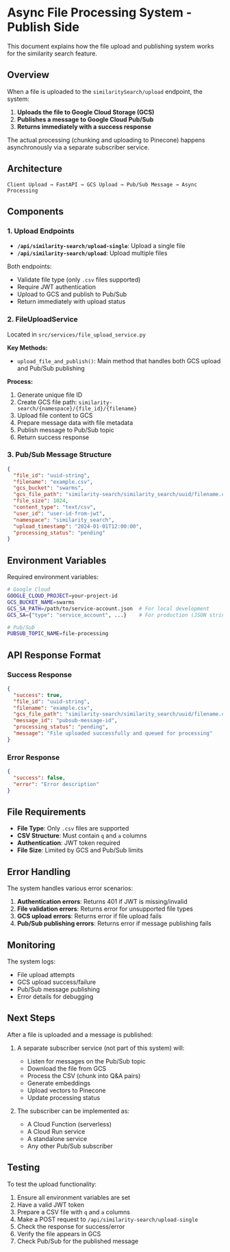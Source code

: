 # Async File Processing System - Publish Side

This document explains how the file upload and publishing system works for the similarity search feature.

## Overview

When a file is uploaded to the `similaritySearch/upload` endpoint, the system:

1. **Uploads the file to Google Cloud Storage (GCS)**
2. **Publishes a message to Google Cloud Pub/Sub**
3. **Returns immediately with a success response**

The actual processing (chunking and uploading to Pinecone) happens asynchronously via a separate subscriber service.

## Architecture

```
Client Upload → FastAPI → GCS Upload → Pub/Sub Message → Async Processing
```

## Components

### 1. Upload Endpoints

- **`/api/similarity-search/upload-single`**: Upload a single file
- **`/api/similarity-search/upload`**: Upload multiple files

Both endpoints:
- Validate file type (only `.csv` files supported)
- Require JWT authentication
- Upload to GCS and publish to Pub/Sub
- Return immediately with upload status

### 2. FileUploadService

Located in `src/services/file_upload_service.py`

**Key Methods:**
- `upload_file_and_publish()`: Main method that handles both GCS upload and Pub/Sub publishing

**Process:**
1. Generate unique file ID
2. Create GCS file path: `similarity-search/{namespace}/{file_id}/{filename}`
3. Upload file content to GCS
4. Prepare message data with file metadata
5. Publish message to Pub/Sub topic
6. Return success response

### 3. Pub/Sub Message Structure

```json
{
  "file_id": "uuid-string",
  "filename": "example.csv",
  "gcs_bucket": "swarms",
  "gcs_file_path": "similarity-search/similarity_search/uuid/filename.csv",
  "file_size": 1024,
  "content_type": "text/csv",
  "user_id": "user-id-from-jwt",
  "namespace": "similarity_search",
  "upload_timestamp": "2024-01-01T12:00:00",
  "processing_status": "pending"
}
```

## Environment Variables

Required environment variables:

```bash
# Google Cloud
GOOGLE_CLOUD_PROJECT=your-project-id
GCS_BUCKET_NAME=swarms
GCS_SA_PATH=/path/to/service-account.json  # For local development
GCS_SA={"type": "service_account", ...}    # For production (JSON string)

# Pub/Sub
PUBSUB_TOPIC_NAME=file-processing
```

## API Response Format

### Success Response
```json
{
  "success": true,
  "file_id": "uuid-string",
  "filename": "example.csv",
  "gcs_file_path": "similarity-search/similarity_search/uuid/filename.csv",
  "message_id": "pubsub-message-id",
  "processing_status": "pending",
  "message": "File uploaded successfully and queued for processing"
}
```

### Error Response
```json
{
  "success": false,
  "error": "Error description"
}
```

## File Requirements

- **File Type**: Only `.csv` files are supported
- **CSV Structure**: Must contain `q` and `a` columns
- **Authentication**: JWT token required
- **File Size**: Limited by GCS and Pub/Sub limits

## Error Handling

The system handles various error scenarios:

1. **Authentication errors**: Returns 401 if JWT is missing/invalid
2. **File validation errors**: Returns error for unsupported file types
3. **GCS upload errors**: Returns error if file upload fails
4. **Pub/Sub publishing errors**: Returns error if message publishing fails

## Monitoring

The system logs:
- File upload attempts
- GCS upload success/failure
- Pub/Sub message publishing
- Error details for debugging

## Next Steps

After a file is uploaded and a message is published:

1. A separate subscriber service (not part of this system) will:
   - Listen for messages on the Pub/Sub topic
   - Download the file from GCS
   - Process the CSV (chunk into Q&A pairs)
   - Generate embeddings
   - Upload vectors to Pinecone
   - Update processing status

2. The subscriber can be implemented as:
   - A Cloud Function (serverless)
   - A Cloud Run service
   - A standalone service
   - Any other Pub/Sub subscriber

## Testing

To test the upload functionality:

1. Ensure all environment variables are set
2. Have a valid JWT token
3. Prepare a CSV file with `q` and `a` columns
4. Make a POST request to `/api/similarity-search/upload-single`
5. Check the response for success/error
6. Verify the file appears in GCS
7. Check Pub/Sub for the published message
